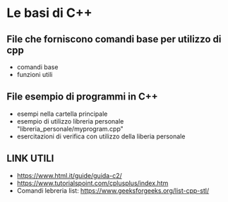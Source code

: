 # Le basi di C++

## File che forniscono comandi base per utilizzo di cpp
  - comandi base
  - funzioni utili

## File esempio di programmi in C++
  - esempi nella cartella principale
  - esempio di utilizzo libreria personale "libreria_personale/myprogram.cpp"
  - esercitazioni di verifica con utilizzo della liberia personale

## LINK UTILI
  - https://www.html.it/guide/guida-c2/
  - https://www.tutorialspoint.com/cplusplus/index.htm
  - Comandi lebreria list: https://www.geeksforgeeks.org/list-cpp-stl/
